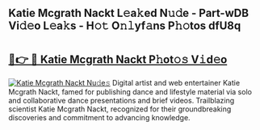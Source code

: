 ## Katie Mcgrath Nackt L𝚎a𝚔ed N𝚞𝚍e - Part-wDB Vi𝚍𝚎o L𝚎a𝚔s - H𝚘𝚝 O𝚗𝚕yf𝚊ns P𝚑𝚘tos dfU8q

# <h2><a href="http://kf3dip.oniu.top/?m=Katie+Mcgrath+Nackt">🔗👉 🔴 Katie Mcgrath Nackt P𝚑ot𝚘𝚜 V𝚒d𝚎o</a></h2>

[![Katie Mcgrath Nackt Nu𝚍e𝚜](https://i.imgur.com/0qMVB7G.gif)](http://kf3dip.oniu.top/?m=Katie+Mcgrath+Nackt)
Digital artist and web entertainer Katie Mcgrath Nackt, famed for publishing dance and lifestyle material via solo and collaborative dance presentations and brief videos. Trailblazing scientist Katie Mcgrath Nackt, recognized for their groundbreaking discoveries and commitment to advancing knowledge.  
